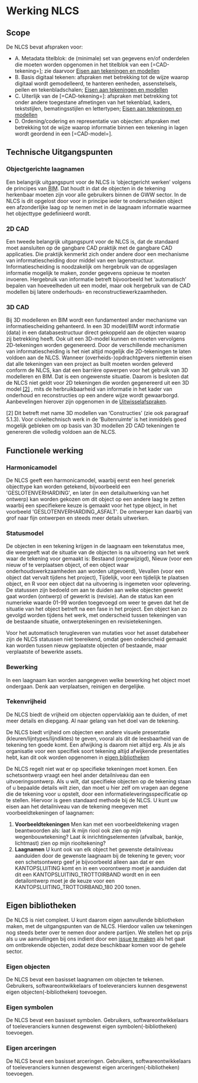 # Werking NLCS


## Scope 
De NLCS bevat afspraken voor:
* A. Metadata titelblok: de (minimale) set van gegevens en/of onderdelen die moeten worden opgenomen in het titelblok van een [=CAD-tekening=]; zie daarvoor [Eisen aan tekeningen en modellen](https://bimloket.github.io/NLCS/requirementscadmodels/)
* B. Basis digitaal tekenen: afspraken met betrekking tot de wijze waarop digitaal wordt gemodelleerd, te hanteren eenheden, assenstelsels, peilen en tekenbladschalen; [Eisen aan tekeningen en modellen](https://bimloket.github.io/NLCS/requirementscadmodels/)
* C. Uiterlijk van de [=CAD-tekening=]: afspraken met betrekking tot onder andere toegestane afmetingen van het tekenblad, kaders, tekststijlen, bematingsstijlen en lettertypen; [Eisen aan tekeningen en modellen](https://bimloket.github.io/NLCS/requirementscadmodels/)
* D. Ordening/codering en representatie van objecten: afspraken met betrekking tot de wijze waarop informatie binnen een tekening in lagen wordt geordend in een [=CAD-model=]. 


## Technische Uitgangspunten 

### Objectgerichte laagnamen
Een belangrijk uitgangspunt voor de NLCS is ‘objectgericht werken’ volgens de principes van <abbr title="bouwwerk informatie management">BIM</abbr>. Dat houdt in dat de objecten in de tekening herkenbaar moeten zijn voor alle gebruikers binnen de GWW sector. In de NLCS is dit opgelost door voor in principe ieder te onderscheiden object een afzonderlijke laag op te nemen met in de laagnaam informatie waarmee het objecttype gedefinieerd wordt. 

### 2D CAD
Een tweede belangrijk uitgangspunt voor de NLCS is, dat de standaard moet aansluiten op de gangbare CAD praktijk met de gangbare CAD applicaties. Die praktijk kenmerkt zich onder andere door een mechanisme van informatiescheiding door middel van een lagenstructuur. Informatiescheiding is noodzakelijk om hergebruik van de opgeslagen informatie mogelijk te maken, zonder gegevens opnieuw te moeten invoeren. Hergebruik van informatie betreft bijvoorbeeld het ‘automatisch’ bepalen van hoeveelheden uit een model, maar ook hergebruik van de CAD modellen bij latere onderhouds- en reconstructiewerkzaamheden. 


### 3D CAD
Bij 3D modelleren en BIM wordt een fundamenteel ander mechanisme van informatiescheiding gehanteerd. In een 3D model/BIM wordt informatie (data) in een databasestructuur direct gekoppeld aan de objecten waarop zij betrekking heeft. Ook uit een 3D-model kunnen en moeten vervolgens 2D-tekeningen worden gegenereerd. Door de verschillende mechanismen van informatiescheiding is het niet altijd mogelijk die 2D-tekeningen te laten voldoen aan de NLCS. Wanneer (overheids-)opdrachtgevers niettemin eisen dat alle tekeningen van een project as built moeten worden geleverd conform de NLCS, kan dat een barrière opwerpen voor het gebruik van 3D modelleren en BIM. Dat is een ongewenste situatie. Daarom is besloten dat de NLCS niet geldt voor 2D tekeningen die worden gegenereerd uit een 3D model <a href="#footnote-2">[2]</a>  , mits de herbruikbaarheid van informatie in het kader van onderhoud en reconstructies op een andere wijze wordt gewaarborgd. Aanbevelingen hierover zijn opgenomen in de [Uitwisselafspraken](https://nl-digigo.github.io/NLCS/representations/#uitwisseling-van-3d-objectinformatie). 

<p id="footnote-2">[2] Dit betreft met name 3D modellen van ‘Constructies’ (zie ook paragraaf 5.1.3). Voor civieltechnisch werk in de ‘Buitenruimte’ is het inmiddels goed mogelijk gebleken om op basis van 3D modellen 2D CAD tekeningen te genereren die volledig voldoen aan de NLCS. </p>

## Functionele werking


### Harmonicamodel
De NLCS geeft een harmonicamodel, waarbij eerst een heel generiek objecttype kan worden getekend, bijvoorbeeld een 'GESLOTENVERHARDING', en later (in een detailuitwerking van het ontwerp) kan worden gekozen om dit object op een andere laag te zetten waarbij een specifiekere keuze is gemaakt voor het type object, in het voorbeeld 'GESLOTENVERHARDING_ASFALT'. De ontwerper kan daarbij van grof naar fijn ontwerpen en steeds meer details uitwerken. 


### Statusmodel
De objecten in een tekening krijgen in de laagnaam een tekenstatus mee, die weergeeft wat de situatie van de objecten is na uitvoering van het werk waar de tekening voor gemaakt is:  Bestaand (ongewijzigd), Nieuw (voor een nieuw of te verplaatsen object, of een object waar onderhoudswerkzaamheden aan worden uitgevoerd), Vevallen (voor een object dat vervalt tijdens het project), Tijdelijk, voor een tijdelijk te plaatsen object, en R voor een object dat na uitvoering is ingemeten voor oplevering. De statussen zijn bedoeld om aan te duiden aan welke objecten gewerkt gaat worden (ontwerp) of gewerkt is (revisie). 
Aan de status kan een numerieke waarde 01-99 worden toegevoegd om weer te geven dat het de situatie van het object betreft na een fase in het project. Een object kan zo gevolgd worden tijdens het werk, met onderscheid tussen tekeningen van de bestaande situatie, ontwerptekeningen en revisietekeningen.
<br>

Voor het automatisch terugleveren van mutaties voor het asset databeheer zijn de NLCS statussen niet toereikend, omdat geen onderscheid gemaakt kan worden tussen nieuw geplaatste objecten of bestaande, maar verplaatste of bewerkte assets.


### Bewerking 
In een laagnaam kan worden aangegeven welke bewerking het object moet ondergaan. Denk aan verplaatsen, reinigen en dergelijke. 

### Tekenvrijheid
De NLCS biedt de vrijheid om objecten oppervlakkig aan te duiden, of met meer details en diepgang. Al naar gelang van het doel van de tekening.

De NLCS biedt vrijheid om objecten een andere visuele presentatie (kleuren/lijntypes/lijndiktes) te geven, vooral als dit de leesbaarheid van de tekening ten goede komt. Een afwijking is daarom niet altijd erg. Als je als organisatie voor een specifiek soort tekening altijd afwijkende presentaties hebt, kan dit ook worden opgenomen in [eigen bibliotheken](#eigen-bibliotheken)

De NLCS regelt niet wat er op specifieke tekeningen moet komen. Een schetsontwerp vraagt een heel ander detailniveau dan een uitvoeringsontwerp. Als u wilt, dat specifieke objecten op de tekening staan of u bepaalde details wilt zien, dan moet u hier zelf om vragen aan degene die de tekening voor u opstelt, door een informatieleveringsspecificatie op te stellen. Hiervoor is geen standaard methode bij de NLCS. U kunt uw eisen aan het detailniveau van de tekening meegeven met voorbeeldtekeningen of laagnamen: 
1. **Voorbeeldtekeningen** Men kan met een voorbeeldtekening vragen beantwoorden als: laat ik mijn riool ook zien op mijn wegenbouwtekening? Laat ik inrichtingselementen (afvalbak, bankje, lichtmast) zien op mijn riooltekening?
2. **Laagnamen** U kunt ook van elk object het gewenste detailniveau aanduiden door de gewenste laagnaam bij de tekening te geven; voor een schetsontwerp geef je bijvoorbeeld alleen aan dat er een KANTOPSLUITING komt en in een voorontwerp moet je aanduiden dat dit een KANTOPSLUITING_TROTTOIRBAND wordt en in een detailontwerp moet je de keuze voor een KANTOPSLUITING_TROTTOIRBAND_180 200 tonen. 

## Eigen bibliotheken
De NLCS is niet compleet. U kunt daarom eigen aanvullende bibliotheken maken, met de uitgangspunten van de NLCS. Hierdoor vallen uw tekeningen nog steeds beter over te nemen door andere partijen. We stellen het op prijs als u uw aanvullingen bij ons indient door een [issue te maken](https://github.com/nl-digigo/NLCS/issues) als het gaat om ontbrekende objecten, zodat deze beschikbaar komen voor de gehele sector.


### Eigen objecten
De NLCS bevat een basisset laagnamen om objecten te tekenen. Gebruikers, softwareontwikkelaars of toeleveranciers kunnen desgewenst eigen objecten(-bibliotheken) toevoegen. 

### Eigen symbolen
De NLCS bevat een basisset symbolen. Gebruikers, softwareontwikkelaars of toeleveranciers kunnen desgewenst eigen symbolen(-bibliotheken) toevoegen. 

### Eigen arceringen
De NLCS bevat een basisset arceringen. Gebruikers, softwareontwikkelaars of toeleveranciers kunnen desgewenst eigen arceringen(-bibliotheken) toevoegen. 





